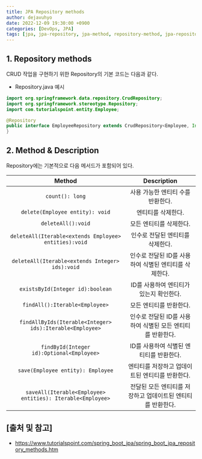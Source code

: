 ```yaml
---
title: JPA Repository methods
author: dejavuhyo
date: 2022-12-09 19:30:00 +0900
categories: [DevOps, JPA]
tags: [jpa, jpa-repository, jpa-method, repository-method, jpa-repository-method, jpa-crud, spring-data-jpa, spring-jpa, jpa-레파지토리, jpa-레파지토리-메서드, jpa-메서드]
---
```


## 1. Repository methods
CRUD 작업을 구현하기 위한 Repository의 기본 코드는 다음과 같다.

* Repository.java 예시

```java
import org.springframework.data.repository.CrudRepository;
import org.springframework.stereotype.Repository;
import com.tutorialspoint.entity.Employee;

@Repository
public interface EmployeeRepository extends CrudRepository<Employee, Integer>  {
}
```

## 2. Method & Description
Repository에는 기본적으로 다음 메서드가 포함되어 있다.

| Method | Description |
|:-----:|:-----:|
| `count(): long` | 사용 가능한 엔티티 수를 반환한다. |
| `delete(Employee entity): void` | 엔티티를 삭제한다. |
| `deleteAll():void` | 모든 엔티티를 삭제한다. |
| `deleteAll(Iterable<extends Employee> entities):void` | 인수로 전달된 엔티티를 삭제한다. |
| `deleteAll(Iterable<extends Integer> ids):void` | 인수로 전달된 ID를 사용하여 식별된 엔티티를 삭제한다. |
| `existsById(Integer id):boolean` | ID를 사용하여 엔티티가 있는지 확인한다. |
| `findAll():Iterable<Employee>` | 모든 엔티티를 반환한다. |
| `findAllByIds(Iterable<Integer> ids):Iterable<Employee>` | 인수로 전달된 ID를 사용하여 식별된 모든 엔티티를 반환한다. |
| `findById(Integer id):Optional<Employee>` | ID를 사용하여 식별된 엔티티를 반환한다. |
| `save(Employee entity): Employee` | 엔티티를 저장하고 업데이트된 엔티티를 반환한다. |
| `saveAll(Iterable<Employee> entities): Iterable<Employee>` | 전달된 모든 엔티티를 저장하고 업데이트된 엔티티를 반환한다. |

## [출처 및 참고]
* <https://www.tutorialspoint.com/spring_boot_jpa/spring_boot_jpa_repository_methods.htm>
